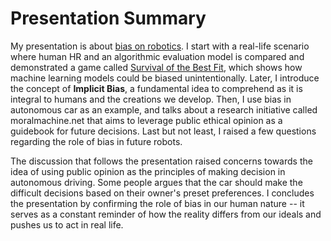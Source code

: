 # Presentation Summary

My presentation is about [bias on robotics](https://github.com/cswpy/RobotaPsyche/blob/master/Presentation/Into%20the%20Minds%20of%20Robots.pdf). I start with a real-life scenario where human HR and an algorithmic evaluation model is compared and demonstrated a game called [Survival of the Best Fit](https://www.survivalofthebestfit.com/), which shows how machine learning models could be biased unintentionally. Later, I introduce the concept of **Implicit Bias**, a fundamental idea to comprehend as it is integral to humans and the creations we develop. Then, I use bias in autonomous car as an example, and talks about a research initiative called moralmachine.net that aims to leverage public ethical opinion as a guidebook for future decisions. Last but not least, I raised a few questions regarding the role of bias in future robots.

The discussion that follows the presentation raised concerns towards the idea of using public opinion as the principles of making decision in autonomous driving. Some people argues that the car should make the difficult decisions based on their owner's preset preferences. I concludes the presentation by confirming the role of bias in our human nature -- it serves as a constant reminder of how the reality differs from our ideals and pushes us to act in real life.